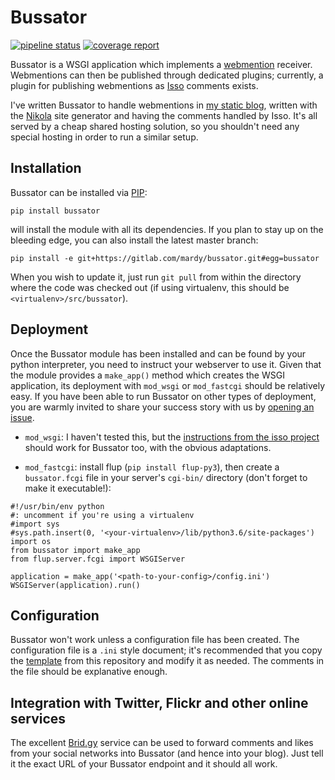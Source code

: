 # Bussator

[![pipeline status](https://gitlab.com/mardy/bussator/badges/master/pipeline.svg)](https://gitlab.com/mardy/bussator/commits/master)
[![coverage report](https://gitlab.com/mardy/bussator/badges/master/coverage.svg)](https://gitlab.com/mardy/bussator/commits/master)

Bussator is a WSGI application which implements a
[webmention](https://www.w3.org/TR/webmention/) receiver. Webmentions can then
be published through dedicated plugins; currently, a plugin for publishing
webmentions as [Isso](https://posativ.org/isso/) comments exists.

I've written Bussator to handle webmentions in [my static
blog](http://www.mardy.it), written with the [Nikola](https://getnikola.com)
site generator and having the comments handled by Isso. It's all served by a
cheap shared hosting solution, so you shouldn't need any special hosting in
order to run a similar setup.


## Installation

Bussator can be installed via [PIP](https://pypi.org/project/Bussator/):

    pip install bussator

will install the module with all its dependencies. If you plan to stay up on
the bleeding edge, you can also install the latest master branch:

    pip install -e git+https://gitlab.com/mardy/bussator.git#egg=bussator

When you wish to update it, just run `git pull` from within the directory where
the code was checked out (if using virtualenv, this should be
`<virtualenv>/src/bussator`).


## Deployment

Once the Bussator module has been installed and can be found by your python
interpreter, you need to instruct your webserver to use it. Given that the
module provides a `make_app()` method which creates the WSGI application, its
deployment with `mod_wsgi` or `mod_fastcgi` should be relatively easy. If you
have been able to run Bussator on other types of deployment, you are warmly
invited to share your success story with us by [opening an
issue](https://gitlab.com/mardy/bussator/issues/new).

- `mod_wsgi`: I haven't tested this, but the [instructions from the isso
  project](https://github.com/posativ/isso/blob/master/docs/docs/extras/deployment.rst#mod-wsgi)
  should work for Bussator too, with the obvious adaptations.

- `mod_fastcgi`: install flup (`pip install flup-py3`), then create a
  `bussator.fcgi` file in your server's `cgi-bin/` directory (don't forget to
  make it executable!):

```
#!/usr/bin/env python
#: uncomment if you're using a virtualenv
#import sys
#sys.path.insert(0, '<your-virtualenv>/lib/python3.6/site-packages')
import os
from bussator import make_app
from flup.server.fcgi import WSGIServer

application = make_app('<path-to-your-config>/config.ini')
WSGIServer(application).run()
```


## Configuration

Bussator won't work unless a configuration file has been created. The
configuration file is a `.ini` style document; it's recommended that you copy
the [template](config.ini) from this repository and modify it as needed. The
comments in the file should be explanative enough.


## Integration with Twitter, Flickr and other online services

The excellent [Brid.gy](https://brid.gy) service can be used to forward
comments and likes from your social networks into Bussator (and hence into your
blog). Just tell it the exact URL of your Bussator endpoint and it should all
work.
